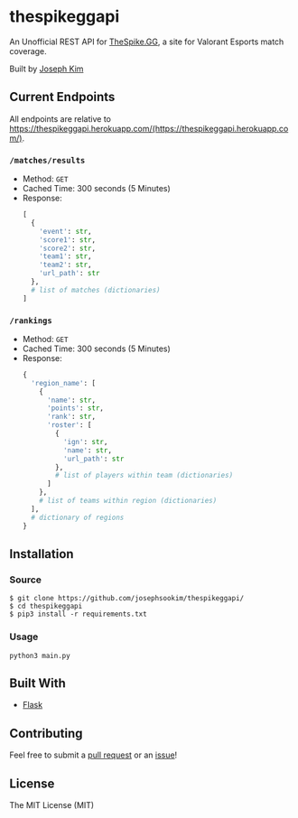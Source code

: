 # thespikeggapi

An Unofficial REST API for [TheSpike.GG](https://www.thespike.gg/), a site for Valorant Esports match coverage.

Built by [Joseph Kim](https://github.com/josephsookim/)

## Current Endpoints

All endpoints are relative to https://thespikeggapi.herokuapp.com/(https://thespikeggapi.herokuapp.com/).

### `/matches/results`

- Method: `GET`
- Cached Time: 300 seconds (5 Minutes)
- Response:
  ```python
  [
    {
      'event': str,
      'score1': str,
      'score2': str,
      'team1': str,
      'team2': str,
      'url_path': str
    },
    # list of matches (dictionaries)
  ]
  ```
  
### `/rankings`

- Method: `GET`
- Cached Time: 300 seconds (5 Minutes)
- Response:
  ```python
  {
    'region_name': [
      {
        'name': str,
        'points': str,
        'rank': str,
        'roster': [
          {
            'ign': str,
            'name': str,
            'url_path': str
          },
          # list of players within team (dictionaries)
        ]
      },
      # list of teams within region (dictionaries)
    ],
    # dictionary of regions
  }
  ```
  
## Installation
### Source
```
$ git clone https://github.com/josephsookim/thespikeggapi/
$ cd thespikeggapi
$ pip3 install -r requirements.txt
```

### Usage
```
python3 main.py
```

## Built With

- [Flask](https://flask.palletsprojects.com/en/1.1.x/)

## Contributing

Feel free to submit a [pull request](https://github.com/josephsookim/thespikeggapi/pull/new/master) or an [issue](https://github.com/josephsookim/thespikeggapi/issues/new)!

## License
The MIT License (MIT)
